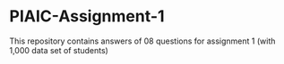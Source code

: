 # PIAIC-Assignment-1
This repository contains answers of 08 questions for assignment 1 (with 1,000 data set of students)
